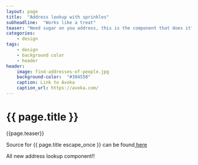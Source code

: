 ```yaml
---
layout: page
title:  "Address lookup with sprinkles"
subheadline:  "Works like a treat"
teaser: "Need sugar on you address, this is the component that does it"
categories:
    - design
tags:
    - design
    - background color
    - header
header:
    image: find-addresses-of-people.jpg
    background-color:  "#304558"
    caption: Link to Avoka
    caption_url: https://avoka.com/
---
```

<h1>{{ page.title }}</h1>

{{page.teaser}}

<p>
Source for {{ page.title escape_once }} can be found<a href="{{ site.url }}{{ site.baseurl }}{{ page.path }}"> here</a>
</p>


<div class="alert-box radius alert">All new address lookup component!!</div>





